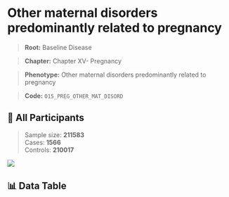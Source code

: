 # Other maternal disorders predominantly related to pregnancy

> **Root:** Baseline Disease  

> **Chapter:** Chapter XV- Pregnancy  

> **Phenotype:** Other maternal disorders predominantly related to pregnancy  

> **Code:** `O15_PREG_OTHER_MAT_DISORD`

## 🧪 All Participants  
> Sample size: **211583**  
> Cases: **1566**  
> Controls: **210017**
<img src="/Sensitive/Figures/ALL/Baseline/O15_PREG_OTHER_MAT_DISORD.png"/>

## 📊 Data Table
<CsvTableMRF src="/Sensitive/Data/ALL/Baseline/LG_O15_PREG_OTHER_MAT_DISORD.csv"/>

